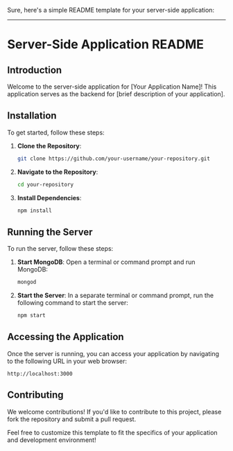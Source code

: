 Sure, here's a simple README template for your server-side application:

---

# Server-Side Application README

## Introduction
Welcome to the server-side application for [Your Application Name]! This application serves as the backend for [brief description of your application].

## Installation
To get started, follow these steps:

1. **Clone the Repository**: 
   ```bash
   git clone https://github.com/your-username/your-repository.git
   ```

2. **Navigate to the Repository**:
   ```bash
   cd your-repository
   ```

3. **Install Dependencies**:
   ```bash
   npm install
   ```

## Running the Server
To run the server, follow these steps:

1. **Start MongoDB**:
   Open a terminal or command prompt and run MongoDB:
   ```bash
   mongod
   ```

2. **Start the Server**:
   In a separate terminal or command prompt, run the following command to start the server:
   ```bash
   npm start
   ```

## Accessing the Application
Once the server is running, you can access your application by navigating to the following URL in your web browser:

```
http://localhost:3000
```

## Contributing
We welcome contributions! If you'd like to contribute to this project, please fork the repository and submit a pull request.


Feel free to customize this template to fit the specifics of your application and development environment!

